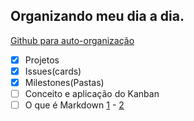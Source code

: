 ## Organizando meu dia a dia.
[Github para auto-organização](https://dev.to/jpcs369/organizing-your-life-using-github-6an)
- [x] Projetos
- [x] Issues(cards)
- [x] Milestones(Pastas)
- [ ] Conceito e aplicação do Kanban
- [ ] O que é Markdown [1](https://www.markdownguide.org/getting-started/) - [2](https://github.com/adam-p/markdown-here/wiki/Markdown-Cheatsheet)
